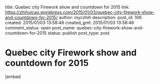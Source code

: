 title: Quebec city Firework show and countdown for 2015
link: https://zhihuicao.wordpress.com/2015/01/03/quebec-city-firework-show-and-countdown-for-2015/
author: myczhih
description: 
post_id: 106
created: 2015/01/03 13:58:46
created_gmt: 2015/01/03 13:58:46
comment_status: open
post_name: quebec-city-firework-show-and-countdown-for-2015
status: publish
post_type: post

# Quebec city Firework show and countdown for 2015

[embed